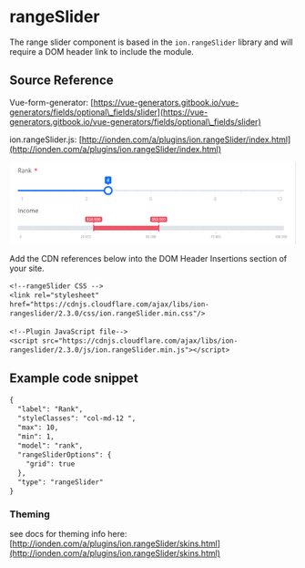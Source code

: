 # rangeSlider

The range slider component is based in the `ion.rangeSlider` library and will require a DOM header link to include the module.

## Source Reference

Vue-form-generator: [https://vue-generators.gitbook.io/vue-generators/fields/optional\_fields/slider](https://vue-generators.gitbook.io/vue-generators/fields/optional\_fields/slider)

ion.rangeSlider.js: [http://ionden.com/a/plugins/ion.rangeSlider/index.html](http://ionden.com/a/plugins/ion.rangeSlider/index.html)

![](<../../../.gitbook/assets/2sKnsRPI9D (1).gif>)

Add the CDN references below into the DOM Header Insertions section of your site.&#x20;

```
<!--rangeSlider CSS -->
<link rel="stylesheet" href="https://cdnjs.cloudflare.com/ajax/libs/ion-rangeslider/2.3.0/css/ion.rangeSlider.min.css"/>

<!--Plugin JavaScript file-->
<script src="https://cdnjs.cloudflare.com/ajax/libs/ion-rangeslider/2.3.0/js/ion.rangeSlider.min.js"></script>
```

## Example code snippet

```
{
  "label": "Rank",
  "styleClasses": "col-md-12 ",
  "max": 10,
  "min": 1,
  "model": "rank",
  "rangeSliderOptions": {
    "grid": true
  },
  "type": "rangeSlider"
}
```

### Theming

see docs for theming info here: [http://ionden.com/a/plugins/ion.rangeSlider/skins.html](http://ionden.com/a/plugins/ion.rangeSlider/skins.html)
